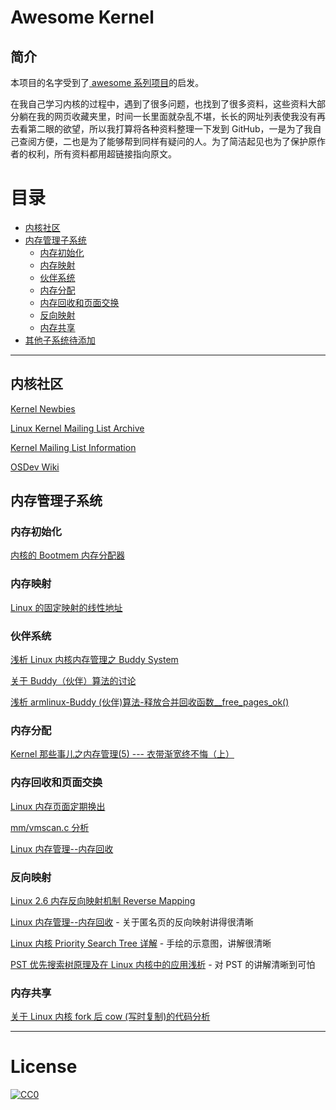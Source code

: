 # Awesome Kernel

## 简介

本项目的名字受到了[ awesome 系列项目](https://github.com/sindresorhus/awesome)的启发。

在我自己学习内核的过程中，遇到了很多问题，也找到了很多资料，这些资料大部分躺在我的网页收藏夹里，时间一长里面就杂乱不堪，长长的网址列表使我没有再去看第二眼的欲望，所以我打算将各种资料整理一下发到 GitHub，一是为了我自己查阅方便，二也是为了能够帮到同样有疑问的人。为了简洁起见也为了保护原作者的权利，所有资料都用超链接指向原文。

# 目录

* [内核社区](#内核社区)
* [内存管理子系统](#内存管理子系统)
	* [内存初始化](#内存初始化)
	* [内存映射](#内存映射)
	* [伙伴系统](#伙伴系统)
	* [内存分配](#内存分配)
	* [内存回收和页面交换](#内存回收和页面交换)
	* [反向映射](#反向映射)
	* [内存共享](#内存共享)
* [其他子系统待添加]()

---

## 内核社区

[Kernel Newbies](http://kernelnewbies.org/)

[Linux Kernel Mailing List Archive](https://lkml.org/)

[Kernel Mailing List Information](http://vger.kernel.org/)

[OSDev Wiki](http://wiki.osdev.org/Main_Page)

## 内存管理子系统

### 内存初始化

[内核的 Bootmem 内存分配器](http://blog.csdn.net/zmxiangde_88/article/details/8041040)

### 内存映射

[Linux 的固定映射的线性地址](http://blog.csdn.net/jacksen1026/article/details/2565398)

### 伙伴系统

[浅析 Linux 内核内存管理之 Buddy System](http://blog.csdn.net/hsly_support/article/details/7483113)

[关于 Buddy（伙伴）算法的讨论](http://blog.csdn.net/zhongnanjun_3/article/details/21799209)

[浅析 armlinux-Buddy (伙伴)算法-释放合并回收函数__free_pages_ok()](http://blog.chinaunix.net/uid-20564848-id-72856.html)

### 内存分配

[Kernel 那些事儿之内存管理(5) --- 衣带渐宽终不悔（上）](http://richardguo.blog.51cto.com/9343720/1670302)

### 内存回收和页面交换

[Linux 内存页面定期换出](http://memorymyann.iteye.com/blog/208583)

[mm/vmscan.c 分析](http://blog.chinaunix.net/uid-10701701-id-91784.html)

[Linux 内存管理--内存回收](http://blog.csdn.net/wenwuge_topsec/article/details/9998417)

### 反向映射

[Linux 2.6 内存反向映射机制 Reverse Mapping](http://www.cnblogs.com/visayafan/archive/2011/12/24/2300758.html)

[Linux 内存管理--内存回收](http://blog.csdn.net/wenwuge_topsec/article/details/9998417) - 关于匿名页的反向映射讲得很清晰

[Linux 内核 Priority Search Tree 详解](http://bbs.chinaunix.net/forum.php?mod=viewthread&tid=2308502&page=1) - 手绘的示意图，讲解很清晰

[PST 优先搜索树原理及在 Linux 内核中的应用浅析](http://www.cnki.com.cn/Article/CJFDTotal-DNBC201213018.htm) - 对 PST 的讲解清晰到可怕

### 内存共享

[关于 Linux 内核 fork 后 cow (写时复制)的代码分析](http://www.oschina.net/question/234345_48023)

---

# License

[![CC0](http://i.creativecommons.org/p/zero/1.0/88x31.png)](http://creativecommons.org/publicdomain/zero/1.0/)
